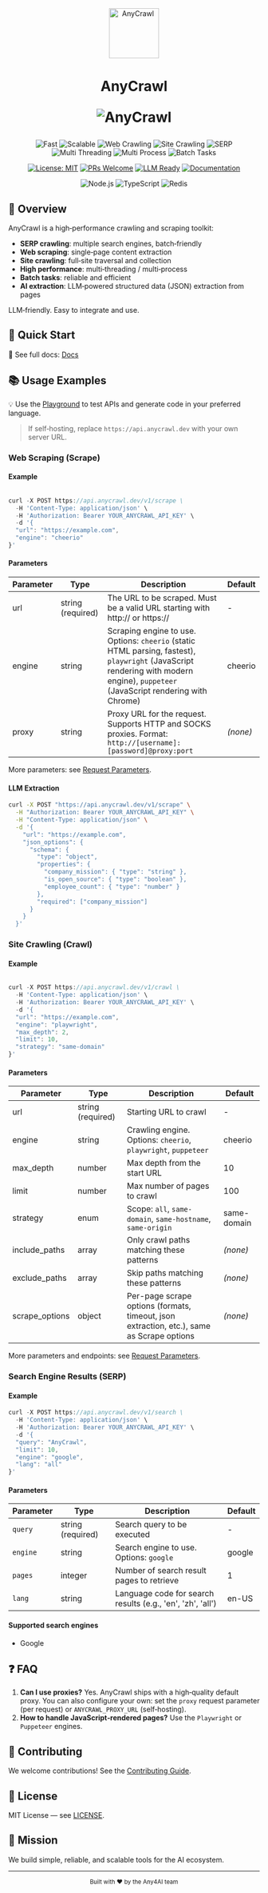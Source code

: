 <div align="center">

<img src="https://anycrawl.dev/logo.svg" alt="AnyCrawl" height="100">
<h1>
  AnyCrawl
  <p align="center">
    <img src="https://img.shields.io/badge/any4ai-AnyCrawl-6d47b8" alt="AnyCrawl" />
  </p>
</h1>

<img src="https://img.shields.io/badge/⚡-Fast-blue" alt="Fast"/>
<img src="https://img.shields.io/badge/🚀-Scalable-orange" alt="Scalable"/>
<img src="https://img.shields.io/badge/🕷️-Web%20Crawling-ff69b4" alt="Web Crawling"/>
<img src="https://img.shields.io/badge/🌐-Site%20Crawling-9cf" alt="Site Crawling"/>
<img src="https://img.shields.io/badge/🔍-SERP%20(Multi%20Engines)-green" alt="SERP"/>
<img src="https://img.shields.io/badge/⚙️-Multi%20Threading-yellow" alt="Multi Threading"/>
<img src="https://img.shields.io/badge/🔄-Multi%20Process-purple" alt="Multi Process"/>
<img src="https://img.shields.io/badge/📦-Batch%20Tasks-red" alt="Batch Tasks"/>

[![License: MIT](https://img.shields.io/badge/License-MIT-yellow.svg)](https://opensource.org/licenses/MIT)
[![PRs Welcome](https://img.shields.io/badge/PRs-welcome-brightgreen.svg)](http://makeapullrequest.com)
[![LLM Ready](https://img.shields.io/badge/LLM-Ready-blueviolet)](https://github.com/any4ai/anycrawl)
[![Documentation](https://img.shields.io/badge/📖-Documentation-blue)](https://docs.anycrawl.dev)

<p align="center">
  <img src="https://img.shields.io/badge/Node.js-339933?style=for-the-badge&logo=nodedotjs&logoColor=white" alt="Node.js"/>
  <img src="https://img.shields.io/badge/TypeScript-007ACC?style=for-the-badge&logo=typescript&logoColor=white" alt="TypeScript"/>
  <img src="https://img.shields.io/badge/Redis-DC382D?style=for-the-badge&logo=redis&logoColor=white" alt="Redis"/>
</p>

</div>

## 📖 Overview

AnyCrawl is a high‑performance crawling and scraping toolkit:

- **SERP crawling**: multiple search engines, batch‑friendly
- **Web scraping**: single‑page content extraction
- **Site crawling**: full‑site traversal and collection
- **High performance**: multi‑threading / multi‑process
- **Batch tasks**: reliable and efficient
- **AI extraction**: LLM‑powered structured data (JSON) extraction from pages

LLM‑friendly. Easy to integrate and use.

## 🚀 Quick Start

📖 See full docs: [Docs](https://docs.anycrawl.dev)

## 📚 Usage Examples

💡 Use the [Playground](https://anycrawl.dev/playground) to test APIs and generate code in your preferred language.

> If self‑hosting, replace `https://api.anycrawl.dev` with your own server URL.

### Web Scraping (Scrape)

#### Example

```typescript

curl -X POST https://api.anycrawl.dev/v1/scrape \
  -H 'Content-Type: application/json' \
  -H 'Authorization: Bearer YOUR_ANYCRAWL_API_KEY' \
  -d '{
  "url": "https://example.com",
  "engine": "cheerio"
}'

```

#### Parameters

| Parameter | Type              | Description                                                                                                                                                                       | Default  |
| --------- | ----------------- | --------------------------------------------------------------------------------------------------------------------------------------------------------------------------------- | -------- |
| url       | string (required) | The URL to be scraped. Must be a valid URL starting with http:// or https://                                                                                                      | -        |
| engine    | string            | Scraping engine to use. Options: `cheerio` (static HTML parsing, fastest), `playwright` (JavaScript rendering with modern engine), `puppeteer` (JavaScript rendering with Chrome) | cheerio  |
| proxy     | string            | Proxy URL for the request. Supports HTTP and SOCKS proxies. Format: `http://[username]:[password]@proxy:port`                                                                     | _(none)_ |

More parameters: see [Request Parameters](https://docs.anycrawl.dev/en/general/scrape#request-parameters).

#### LLM Extraction

```bash
curl -X POST "https://api.anycrawl.dev/v1/scrape" \
  -H "Authorization: Bearer YOUR_ANYCRAWL_API_KEY" \
  -H "Content-Type: application/json" \
  -d '{
    "url": "https://example.com",
    "json_options": {
      "schema": {
        "type": "object",
        "properties": {
          "company_mission": { "type": "string" },
          "is_open_source": { "type": "boolean" },
          "employee_count": { "type": "number" }
        },
        "required": ["company_mission"]
      }
    }
  }'
```

### Site Crawling (Crawl)

#### Example

```typescript

curl -X POST https://api.anycrawl.dev/v1/crawl \
  -H 'Content-Type: application/json' \
  -H 'Authorization: Bearer YOUR_ANYCRAWL_API_KEY' \
  -d '{
  "url": "https://example.com",
  "engine": "playwright",
  "max_depth": 2,
  "limit": 10,
  "strategy": "same-domain"
}'

```

#### Parameters

| Parameter      | Type              | Description                                                                               | Default     |
| -------------- | ----------------- | ----------------------------------------------------------------------------------------- | ----------- |
| url            | string (required) | Starting URL to crawl                                                                     | -           |
| engine         | string            | Crawling engine. Options: `cheerio`, `playwright`, `puppeteer`                            | cheerio     |
| max_depth      | number            | Max depth from the start URL                                                              | 10          |
| limit          | number            | Max number of pages to crawl                                                              | 100         |
| strategy       | enum              | Scope: `all`, `same-domain`, `same-hostname`, `same-origin`                               | same-domain |
| include_paths  | array<string>     | Only crawl paths matching these patterns                                                  | _(none)_    |
| exclude_paths  | array<string>     | Skip paths matching these patterns                                                        | _(none)_    |
| scrape_options | object            | Per-page scrape options (formats, timeout, json extraction, etc.), same as Scrape options | _(none)_    |

More parameters and endpoints: see [Request Parameters](https://docs.anycrawl.dev/en/general/scrape#request-parameters).

### Search Engine Results (SERP)

#### Example

```typescript
curl -X POST https://api.anycrawl.dev/v1/search \
  -H 'Content-Type: application/json' \
  -H 'Authorization: Bearer YOUR_ANYCRAWL_API_KEY' \
  -d '{
  "query": "AnyCrawl",
  "limit": 10,
  "engine": "google",
  "lang": "all"
}'
```

#### Parameters

| Parameter | Type              | Description                                                | Default |
| --------- | ----------------- | ---------------------------------------------------------- | ------- |
| `query`   | string (required) | Search query to be executed                                | -       |
| `engine`  | string            | Search engine to use. Options: `google`                    | google  |
| `pages`   | integer           | Number of search result pages to retrieve                  | 1       |
| `lang`    | string            | Language code for search results (e.g., 'en', 'zh', 'all') | en-US   |

#### Supported search engines

- Google

## ❓ FAQ

1. **Can I use proxies?** Yes. AnyCrawl ships with a high‑quality default proxy. You can also configure your own: set the `proxy` request parameter (per request) or `ANYCRAWL_PROXY_URL` (self‑hosting).
2. **How to handle JavaScript‑rendered pages?** Use the `Playwright` or `Puppeteer` engines.

## 🤝 Contributing

We welcome contributions! See the [Contributing Guide](CONTRIBUTING.md).

## 📄 License

MIT License — see [LICENSE](LICENSE).

## 🎯 Mission

We build simple, reliable, and scalable tools for the AI ecosystem.

---

<div align="center">
  <sub>Built with ❤️ by the Any4AI team</sub>
</div>
